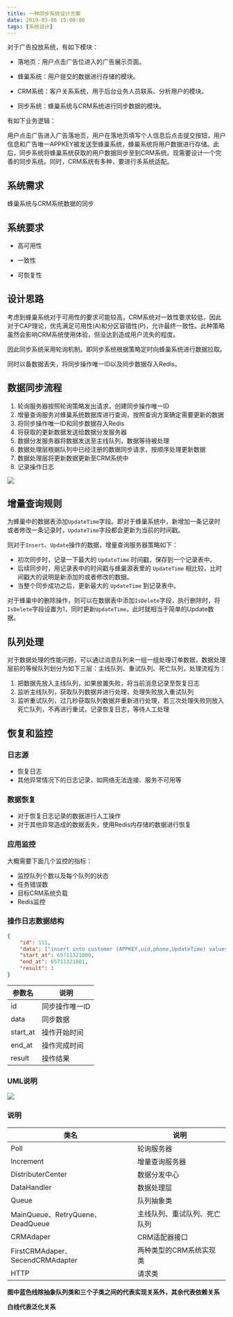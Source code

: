 ```yaml
---
title: 一种同步系统设计方案
date: 2019-03-06 15:00:00
tags: [系统设计]
---
```


对于广告投放系统，有如下模块：

- 落地页：用户点击广告位进入的广告展示页面。
- 蜂巢系统：用户提交的数据进行存储的模块。
- CRM系统：客户关系系统，用于后台业务人员联系、分析用户的模块。
- 同步系统：蜂巢系统与CRM系统进行同步数据的模块。

  <!--more-->

有如下业务逻辑：

用户点击广告进入广告落地页，用户在落地页填写个人信息后点击提交按钮，用户信息和广告唯一APPKEY被发送至蜂巢系统，蜂巢系统将用户数据进行存储。此后，同步系统将蜂巢系统获取的用户数据同步至到CRM系统。现需要设计一个完善的同步系统。同时，CRM系统有多种，要进行多系统适配。



## 系统需求

蜂巢系统与CRM系统数据的同步



## 系统要求

- 高可用性

- 一致性

- 可恢复性

  

## 设计思路

考虑到蜂巢系统对于可用性的要求可能较高，CRM系统对一致性要求较低，因此对于CAP理论，优先满足可用性(A)和分区容错性(P)，允许最终一致性。此种策略虽然会影响CRM系统使用体验，但没达到造成用户流失的程度。

因此同步系统采用轮询机制。即同步系统根据策略定时向蜂巢系统进行数据拉取。

同时以备数据丢失，将同步操作唯一ID以及同步数据存入Redis。

## 数据同步流程

1. 轮询服务器按照轮询策略发出请求，创建同步操作唯一ID
2. 增量查询服务对蜂巢系统数据库进行查询，按照查询方案确定需要更新的数据
3. 将同步操作唯一ID和同步数据存入Redis
4. 将获取的更新数据发送给数据分发服务器
5. 数据分发服务器将数据发送至主线队列，数据等待被处理
6. 数据处理层根据队列中已经注册的数据同步请求，按顺序处理更新数据
7. 数据处理层将更新数据更新至CRM系统中
8. 记录操作日志

![](https://blog-1252921857.cos.ap-chengdu.myqcloud.com/未命名文件.png)



## 增量查询规则

为蜂巢中的数据表添加`UpdateTime`字段。即对于蜂巢系统中，新增加一条记录时或者修改一条记录时，`UpdateTime`字段都会更新为当前的时间戳。

则对于`Insert`、`Update`操作的数据，增量查询服务器策略如下：

- 初次同步时，记录一下最大的 `UpdateTime` 时间戳，保存到一个记录表中。
- 后续同步时，用记录表中的时间戳与蜂巢源表里的 `UpdateTime` 相比较，比时间戳大的说明是新添加的或者修改的数据。
- 当整个同步成功之后，更新最大的 `UpdateTime` 到记录表中。

对于蜂巢中的删除操作，则可以在数据表中添加`IsDelete`字段，执行删除时，将`IsDelete`字段设置为1，同时更新`UpdateTime`，此时就相当于简单的Update数据。



## 队列处理

对于数据处理的性能问题，可以通过消息队列来一组一组处理订单数据，数据处理层前的等候队列划分为如下三层：主线队列、重试队列、死亡队列，处理流程为：

1. 把数据先放入主线队列，如果放置失败，将当前消息记录至恢复日志 
2. 监听主线队列，获取队列数据并进行处理，处理失败放入重试队列
3. 监听重试队列，过几秒获取队列数据并重新进行处理，若三次处理失败则放入死亡队列，不再进行重试，记录恢复日志，等待人工处理



## 恢复和监控

### 日志源

- 恢复日志
- 其他异常情况下的日志记录，如网络无法连接、服务不可用等

### 数据恢复

- 对于恢复日志记录的数据进行人工操作
- 对于其他异常造成的数据丢失，使用Redis内存储的数据进行恢复

### 应用监控

大概需要下面几个监控的指标：

- 监控队列个数以及每个队列的状态
- 任务错误数
- 目标CRM系统负载
- Redis监控

### 操作日志数据结构

```json
{
	"id": 111,
	"data": ["insert into customer (APPKEY,uid,phone,UpdateTime) values ('ASDAD',12345,15888888888,65711321800)"],
	"start_at": 65711321800,
    "end_at": 65711321801,
	"result": 1
}
```

| 参数名   | 说明           |
| -------- | -------------- |
| id       | 同步操作唯一ID |
| data     | 同步数据       |
| start_at | 操作开始时间   |
| end_at   | 操作完成时间   |
| result   | 操作结果       |

### UML说明

![](https://blog-1252921857.cos.ap-chengdu.myqcloud.com/CRMAdapter.png)



### 说明

| 类名                             | 说明                         |
| -------------------------------- | ---------------------------- |
| Poll                             | 轮询服务器                   |
| Increment                        | 增量查询服务器               |
| DistributerCenter                | 数据分发中心                 |
| DataHandler                      | 数据处理层                   |
| Queue                            | 队列抽象类                   |
| MainQueue、RetryQuene、DeadQueue | 主线队列、重试队列、死亡队列 |
| CRMAdaper                        | CRM适配器接口                |
| FirstCRMAdaper、SecendCRMAdapter | 两种类型的CRM系统实现类      |
| HTTP                             | 请求类                       |

**图中蓝色线除抽象队列类和三个子类之间的代表实现关系外，其余代表依赖关系**

**白线代表泛化关系**